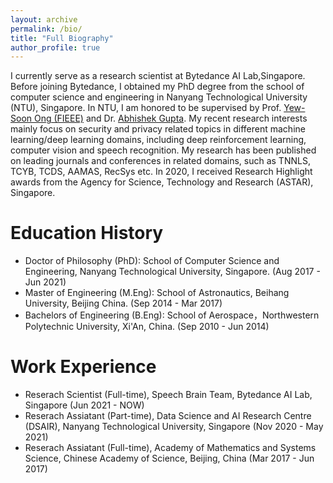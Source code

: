 ```yaml
---
layout: archive
permalink: /bio/
title: "Full Biography"
author_profile: true
---
```


I currently serve as a research scientist at Bytedance AI Lab,Singapore. Before joining Bytedance, I obtained my PhD degree from the school of computer science and engineering in Nanyang Technological University
(NTU), Singapore. In NTU, I am honored to be supervised by Prof. [Yew-Soon Ong (FIEEE)](https://personal.ntu.edu.sg/asysong/home.html) and Dr. [Abhishek Gupta](https://sites.google.com/site/abhishekguptamemecomput/). 
My recent research interests mainly focus on security and privacy related topics in different machine learning/deep learning domains, including
deep reinforcement learning, computer vision and speech recognition. My research has been published on leading journals and conferences in related
domains, such as TNNLS, TCYB, TCDS, AAMAS, RecSys etc. In 2020, I received Research Highlight awards from the Agency for Science, Technology and Research (ASTAR), Singapore.

Education History
======
- Doctor of Philosophy (PhD): School of Computer Science and Engineering, Nanyang Technological University, Singapore. (Aug 2017 - Jun 2021)
- Master of Engineering (M.Eng): School of Astronautics, Beihang University, Beijing China. (Sep 2014 - Mar 2017)
- Bachelors of Engineering (B.Eng): School of Aerospace，Northwestern Polytechnic University, Xi'An, China. (Sep 2010 - Jun 2014)


Work Experience
======
- Reserach Scientist (Full-time), Speech Brain Team, Bytedance AI Lab, Singapore (Jun 2021 - NOW)
- Reserach Assiatant (Part-time), Data Science and AI Research Centre (DSAIR), Nanyang Technological University, Singapore (Nov 2020 - May 2021)
- Reserach Assiatant (Full-time), Academy of Mathematics and Systems Science, Chinese Academy of Science, Beijing, China (Mar 2017 - Jun 2017)

